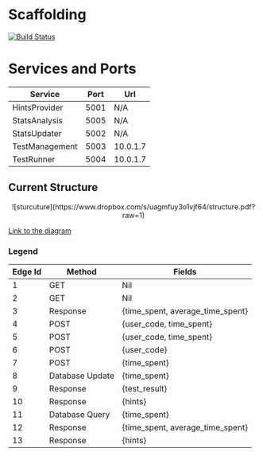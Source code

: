 # Scaffolding

[![Build Status](https://travis-ci.com/Yuan-W/scaffolding.svg?token=wCDdC3iNXfe4K35sqGoj&branch=master)](https://travis-ci.com/Yuan-W/scaffolding)

# Services and Ports
| Service | Port | Url
--- | --- | ---
HintsProvider | 5001 | N/A
StatsAnalysis | 5005 | N/A
StatsUpdater | 5002 | N/A
TestManagement | 5003 | 10.0.1.7
TestRunner | 5004 | 10.0.1.7


## Current Structure

<center> ![sturcuture](https://www.dropbox.com/s/uagmfuy3o1vjf64/structure.pdf?raw=1) </center>

[Link to the diagram](https://www.lucidchart.com/invitations/accept/56fab060-db54-4f7a-aeba-22e1647b0796)

### Legend

| Edge Id | Method | Fields
--- | --- | ---
1 | GET | Nil
2 | GET | Nil
3 | Response | {time\_spent, average\_time\_spent}
4 | POST | {user\_code, time\_spent}
5 | POST | {user\_code, time\_spent}
6 | POST | {user\_code}
7 | POST | {time\_spent}
8 | Database Update | {time\_spent}
9 | Response | {test\_result}
10 | Response | {hints}
11 | Database Query | {time\_spent}
12 | Response | {time\_spent, average\_time\_spent}
13 | Response | {hints}
